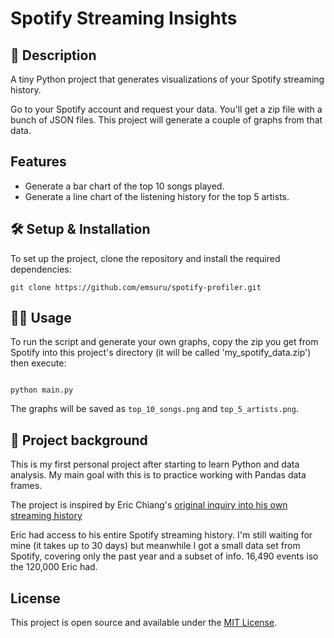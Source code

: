 # Spotify Streaming Insights

## 📖 Description

A tiny Python project that generates visualizations of your Spotify streaming history.

Go to your Spotify account and request your data. You'll get a zip file with a bunch of JSON files. This project will generate a couple of graphs from that data.

## Features
- Generate a bar chart of the top 10 songs played.
- Generate a line chart of the listening history for the top 5 artists.

## 🛠️ Setup & Installation
To set up the project, clone the repository and install the required dependencies:

```
git clone https://github.com/emsuru/spotify-profiler.git
```

## 👩‍💻 Usage

To run the script and generate your own graphs, copy the zip you get from Spotify into this project's directory (it will be called 'my_spotify_data.zip') then execute:

```

python main.py

```

The graphs will be saved as `top_10_songs.png` and `top_5_artists.png`.

## 📂 Project background
This is my first personal project after starting to learn Python and data analysis. My main goal with this is to practice working with Pandas data frames.

The project is inspired by Eric Chiang's [original inquiry into his own streaming history](https://ericchiang.github.io/post/spotify/)

Eric had access to his entire Spotify streaming history. I'm still waiting for mine (it takes up to 30 days) but meanwhile I got a small data set from Spotify, covering only the past year and a subset of info. 16,490 events iso the 120,000 Eric had.

## License
This project is open source and available under the [MIT License](LICENSE).
